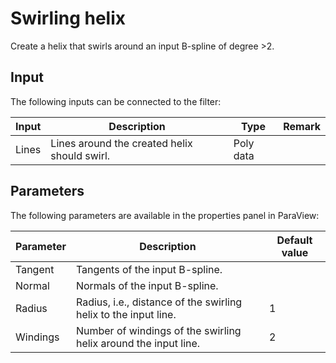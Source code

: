 # Swirling helix

Create a helix that swirls around an input B-spline of degree &gt;2.

## Input

The following inputs can be connected to the filter:

| Input                     | Description                                                               | Type          | Remark        |
|---------------------------|---------------------------------------------------------------------------|---------------|---------------|
| Lines                     | Lines around the created helix should swirl.                              | Poly data     |               |

## Parameters

The following parameters are available in the properties panel in ParaView:

| Parameter                 | Description                                                                                                   | Default value         |
|---------------------------|---------------------------------------------------------------------------------------------------------------|-----------------------|
| Tangent                   | Tangents of the input B-spline.                                                                               |                       |
| Normal                    | Normals of the input B-spline.                                                                                |                       |
| Radius                    | Radius, i.e., distance of the swirling helix to the input line.                                               | 1                     |
| Windings                  | Number of windings of the swirling helix around the input line.                                               | 2                     |
